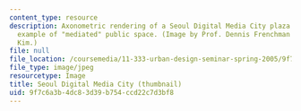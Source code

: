 ```yaml
---
content_type: resource
description: Axonometric rendering of a Seoul Digital Media City plaza design, an
  example of "mediated" public space. (Image by Prof. Dennis Frenchman and Donyun
  Kim.)
file: null
file_location: /coursemedia/11-333-urban-design-seminar-spring-2005/9f7c6a3b4dc83d39b754ccd22c7d3bf8_11-333s05-th.jpg
file_type: image/jpeg
resourcetype: Image
title: Seoul Digital Media City (thumbnail)
uid: 9f7c6a3b-4dc8-3d39-b754-ccd22c7d3bf8
---
```

